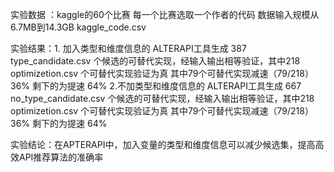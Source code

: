 实验数据 ：kaggle的60个比赛 每一个比赛选取一个作者的代码  数据输入规模从6.7MB到14.3GB  kaggle_code.csv

实验结果：1. 加入类型和维度信息的 ALTERAPI工具生成 387 type_candidate.csv 个候选的可替代实现，经输入输出相等验证，其中218 optimizetion.csv  个可替代实现验证为真 
            其中79个可替代实现减速（79/218）36% 剩下的为提速 64%
          2.不加类型和维度信息的 ALTERAPI工具生成 667 no_type_candidate.csv 个候选的可替代实现，经输入输出相等验证，其中218  optimizetion.csv 个可替代实现验证为真
             其中79个可替代实现减速（79/218）36% 剩下的为提速 64%
           
实验结论：在APTERAPI中，加入变量的类型和维度信息可以减少候选集，提高高效API推荐算法的准确率
